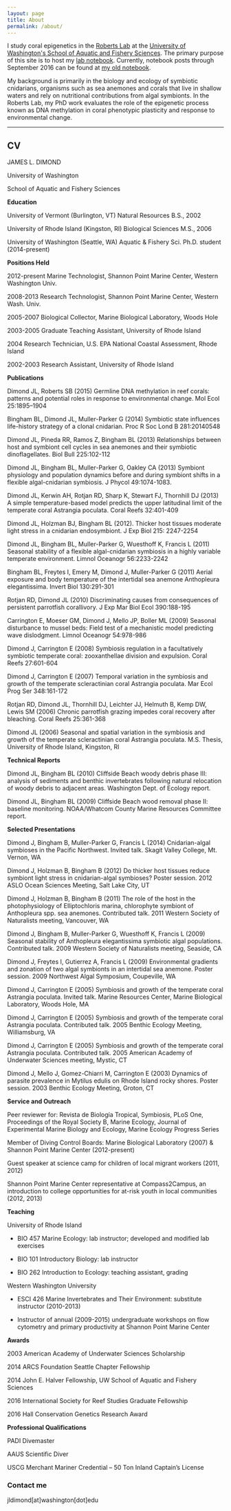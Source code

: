 ```yaml
---
layout: page
title: About
permalink: /about/
---
```


I study coral epigenetics in the [Roberts Lab](https://faculty.washington.edu/sr320/) 
at the [University of Washington's School of Aquatic and Fishery Sciences](https://fish.uw.edu/). The primary purpose of this site is to host my [lab notebook](https://jldimond.github.io/). Currently, notebook posts through September 2016 can be found at [my old notebook](http://onsnetwork.org/jdimond/). 

My background is primarily in the biology and ecology of symbiotic cnidarians, organisms such as sea anemones and corals that live in shallow waters and rely on nutritional contributions from  algal symbionts. In the Roberts Lab, my PhD work evaluates the role of the epigenetic process known as DNA methylation in coral phenotypic plasticity and response to environmental change.

---

## CV

JAMES L. DIMOND

University of Washington

School of Aquatic and Fishery Sciences

**Education**

University of Vermont (Burlington, VT)   Natural Resources   B.S., 2002

University of Rhode Island (Kingston, RI)   Biological Sciences   M.S., 2006

University of Washington (Seattle, WA)		Aquatic & Fishery Sci.	Ph.D. student (2014-present)

**Positions Held**

2012-present	Marine Technologist, Shannon Point Marine Center, Western Washington Univ.

2008-2013		Research Technologist, Shannon Point Marine Center, Western Wash. Univ.

2005-2007		Biological Collector, Marine Biological Laboratory, Woods Hole

2003-2005 		Graduate Teaching Assistant, University of Rhode Island

2004 			Research Technician, U.S. EPA National Coastal Assessment, Rhode Island

2002-2003 		Research Assistant, University of Rhode Island

**Publications**

Dimond JL, Roberts SB (2015) Germline DNA methylation in reef corals: patterns and potential roles in response to environmental change. Mol Ecol 25:1895–1904

Bingham BL, Dimond JL, Muller-Parker G (2014) Symbiotic state influences life-history strategy of a clonal cnidarian. Proc R Soc Lond B 281:20140548 

Dimond JL, Pineda RR, Ramos Z, Bingham BL (2013) Relationships between host and symbiont cell cycles in sea anemones and their symbiotic dinoflagellates. Biol Bull 225:102-112 

Dimond JL, Bingham BL, Muller-Parker G, Oakley CA (2013) Symbiont physiology and population dynamics before and during symbiont shifts in a flexible algal-cnidarian symbiosis. J Phycol 49:1074-1083. 

Dimond JL, Kerwin AH, Rotjan RD, Sharp K, Stewart FJ, Thornhill DJ (2013) A simple temperature-based model predicts the upper latitudinal limit of the temperate coral Astrangia poculata. Coral Reefs 32:401-409 

Dimond JL, Holzman BJ, Bingham BL (2012). Thicker host tissues moderate light stress in a cnidarian endosymbiont. J Exp Biol 215: 2247-2254 

Dimond JL, Bingham BL, Muller-Parker G, Wuesthoff K, Francis L (2011) Seasonal stability of a flexible algal-cnidarian symbiosis in a highly variable temperate environment. Limnol Oceanogr 56:2233-2242 

Bingham BL, Freytes I, Emery M, Dimond J, Muller-Parker G (2011) Aerial exposure and body temperature of the intertidal sea anemone Anthopleura elegantissima. Invert Biol 130:291-301 

Rotjan RD, Dimond JL (2010) Discriminating causes from consequences of persistent parrotfish corallivory. J Exp Mar Biol Ecol 390:188-195 

Carrington E, Moeser GM, Dimond J, Mello JP, Boller ML (2009) Seasonal disturbance to mussel beds: Field test of a mechanistic model predicting wave dislodgment. Limnol Oceanogr 54:978-986 

Dimond J, Carrington E (2008) Symbiosis regulation in a facultatively symbiotic temperate coral: zooxanthellae division and expulsion. Coral Reefs 27:601-604 

Dimond J, Carrington E (2007) Temporal variation in the symbiosis and growth of the temperate scleractinian coral Astrangia poculata. Mar Ecol Prog Ser 348:161-172 

Rotjan RD, Dimond JL, Thornhill DJ, Leichter JJ, Helmuth B, Kemp DW, Lewis SM (2006) Chronic parrotfish grazing impedes coral recovery after bleaching. Coral Reefs 25:361-368 

Dimond JL (2006) Seasonal and spatial variation in the symbiosis and growth of the temperate scleractinian coral Astrangia poculata. M.S. Thesis, University of Rhode Island, Kingston, RI 

**Technical Reports**

Dimond JL, Bingham BL (2010) Cliffside Beach woody debris phase III: analysis of sediments and benthic invertebrates following natural relocation of woody debris to adjacent areas. Washington Dept. of Ecology report.

Dimond JL, Bingham BL (2009) Cliffside Beach wood removal phase II: baseline monitoring. NOAA/Whatcom County Marine Resources Committee report.

**Selected Presentations**

Dimond J, Bingham B, Muller-Parker G, Francis L (2014) Cnidarian-algal symbioses in the Pacific Northwest. Invited talk. Skagit Valley College, Mt. Vernon, WA

Dimond J, Holzman B, Bingham B (2012) Do thicker host tissues reduce symbiont light stress in cnidarian-algal symbioses? Poster session. 2012 ASLO Ocean Sciences Meeting, Salt Lake City, UT

Dimond J, Holzman B, Bingham B (2011) The role of the host in the photophysiology of Elliptochloris marina, chlorophyte symbiont of Anthopleura spp. sea anemones. Contributed talk. 2011 Western Society of Naturalists meeting, Vancouver, WA

Dimond J, Bingham B, Muller-Parker G, Wuesthoff K, Francis L (2009) Seasonal stability of Anthopleura elegantissima symbiotic algal populations. Contributed talk. 2009 Western Society of Naturalists meeting, Seaside, CA

Dimond J, Freytes I, Gutierrez A, Francis L (2009) Environmental gradients and zonation of two algal symbionts in an intertidal sea anemone. Poster session. 2009 Northwest Algal Symposium, Coupeville, WA

Dimond J, Carrington E (2005) Symbiosis and growth of the temperate coral Astrangia poculata. Invited talk. Marine Resources Center, Marine Biological Laboratory, Woods Hole, MA

Dimond J, Carrington E (2005) Symbiosis and growth of the temperate coral Astrangia poculata. Contributed talk. 2005 Benthic Ecology Meeting, Williamsburg, VA

Dimond J, Carrington E (2005) Symbiosis and growth of the temperate coral Astrangia poculata. Contributed talk. 2005 American Academy of Underwater Sciences meeting, Mystic, CT

Dimond J, Mello J, Gomez-Chiarri M, Carrington E (2003) Dynamics of parasite prevalence in Mytilus edulis on Rhode Island rocky shores. Poster session. 2003 Benthic Ecology Meeting, Groton, CT

**Service and Outreach**

Peer reviewer for: Revista de Biología Tropical, Symbiosis, PLoS One, Proceedings of the Royal Society B, Marine Ecology, Journal of Experimental Marine Biology and Ecology, Marine Ecology Progress Series

Member of Diving Control Boards: Marine Biological Laboratory (2007) & Shannon Point Marine Center (2012-present)

Guest speaker at science camp for children of local migrant workers (2011, 2012) 

Shannon Point Marine Center representative at Compass2Campus, an introduction to college opportunities for at-risk youth in local communities (2012, 2013)

**Teaching**

University of Rhode Island

* BIO 457 Marine Ecology: lab instructor; developed and modified lab exercises 

* BIO 101 Introductory Biology: lab instructor

* BIO 262 Introduction to Ecology: teaching assistant, grading


Western Washington University

* ESCI 426 Marine Invertebrates and Their Environment: substitute instructor (2010-2013)

* Instructor of annual (2009-2015) undergraduate workshops on flow cytometry and primary productivity at Shannon Point Marine Center

**Awards**

2003	American Academy of Underwater Sciences Scholarship

2014	ARCS Foundation Seattle Chapter Fellowship

2014	John E. Halver Fellowship, UW School of Aquatic and Fishery Sciences

2016	International Society for Reef Studies Graduate Fellowship

2016	Hall Conservation Genetics Research Award

**Professional Qualifications**

PADI Divemaster 

AAUS Scientific Diver

USCG Merchant Mariner Credential – 50 Ton Inland Captain’s License



### Contact me

jldimond[at]washington[dot]edu